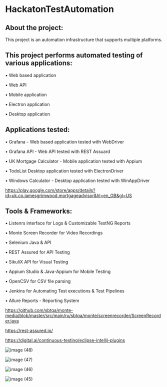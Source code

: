 
# HackatonTestAutomation

## About the project:

This project is an automation infrastructure that supports multiple platforms.

## This project performs automated testing of various applications:

•	Web based application

•	Web API

•	Mobile application

•	Electron application

•	Desktop application

## Applications tested:

•	Grafana - Web based application tested with WebDriver

•	Grafana API - Web API tested with REST Assuard

•	UK Mortgage Calculator - Mobile application tested with Appium

•	TodoList Desktop application tested with ElectronDriver

•	Windows Calculator - Desktop application tested with WinAppDriver

https://play.google.com/store/apps/details?id=uk.co.jamesgrimwood.mortgageadvisor&hl=en_GB&gl=US

## Tools & Frameworks:

•	Listenrs interface for Logs & Customizable TestNG Reports

•	Monte Screen Recorder for Video Recordings

•	Selenium Java & API

•	REST Assured for API Testing

•	SikuliX API for Visual Testing

•	Appium Studio & Java-Appium for Mobile Testing

•	OpenCSV for CSV file parsing

•	Jenkins for Automating Test executions & Test Pipelines

•	Allure Reports - Reporting System

https://github.com/sbtqa/monte-media/blob/master/src/main/ru/sbtqa/monte/screenrecorder/ScreenRecorder.java

https://rest-assured.io/

https://digital.ai/continuous-testing/eclipse-intellij-plugins

![image (48)](https://user-images.githubusercontent.com/73168263/144406085-ec4bf284-f00a-4d79-82b0-ec39319cec85.png)


![image (47)](https://user-images.githubusercontent.com/73168263/144319854-709747c9-77fc-49cf-b518-7478eb0b09b0.png)

![image (46)](https://user-images.githubusercontent.com/73168263/144319862-28e3ea3e-1c15-4631-be82-69cf5b1a9c32.png)

![image (45)](https://user-images.githubusercontent.com/73168263/144319866-82cf863b-7011-40fa-a2a6-9f7adcf15670.png)

